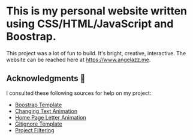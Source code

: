 # This is my personal website written using CSS/HTML/JavaScript and Boostrap.

This project was a lot of fun to build. It's bright, creative, interactive. The website can be reached here at https://www.angelazz.me.

## Acknowledgments 🙏

I consulted these following sources for help on my project:

- [Boostrap Template](https://startbootstrap.com/template-overviews/resume)
- [Changing Text Animation](https://fdossena.com/?p=html5cool/anitxt/i.frag)
- [Home Page Letter Animation](https://tobiasahlin.com/moving-letters/)
- [Gitignore Template](https://gist.github.com/markbrouch/1026ed545d306febcea4)
- [Project Filtering](https://www.w3schools.com/howto/howto_js_portfolio_filter.asp)